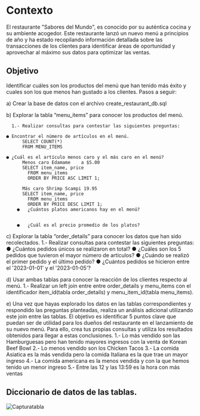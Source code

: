 # Contexto
El restaurante "Sabores del Mundo", es conocido por su auténtica cocina y su ambiente acogedor.
Este restaurante lanzó un nuevo menú a principios de año y ha estado recopilando información detallada sobre las transacciones de los clientes para identificar áreas de oportunidad y aprovechar al máximo sus datos para optimizar las ventas.
## Objetivo

Identificar cuáles son los productos del menú que han tenido más éxito y cuales son los que menos han gustado a los clientes.
Pasos a seguir:

  a)	Crear la base de datos con el archivo create_restaurant_db.sql

  b)	Explorar la tabla “menu_items” para conocer los productos del menú.
  
      1.- Realizar consultas para contestar las siguientes preguntas:
      
	● Encontrar el número de artículos en el menú.
          SELECT COUNT(*)
          FROM MENU_ITEMS
        
	● ¿Cuál es el artículo menos caro y el más caro en el menú?
          Menos caro Edamame	a $5.00
          SELECT item_name, price
	        FROM menu_items 
	        ORDER BY PRICE ASC LIMIT 1;
          
          Más caro Shrimp Scampi 19.95
          SELECT item_name, price
	        FROM menu_items 
	        ORDER BY PRICE DESC LIMIT 1;
        ●	¿Cuántos platos americanos hay en el menú?

        
        ●	¿Cuál es el precio promedio de los platos?
  
  c) Explorar la tabla “order_details” para conocer los datos que han sido recolectados.
      1.- Realizar consultas para contestar las siguientes preguntas:
        ●	¿Cuántos pedidos únicos se realizaron en total?
        ●	¿Cuáles son los 5 pedidos que tuvieron el mayor número de artículos?
        ●	¿Cuándo se realizó el primer pedido y el último pedido?
        ●	¿Cuántos pedidos se hicieron entre el '2023-01-01' y el '2023-01-05'?
  
  d) Usar ambas tablas para conocer la reacción de los clientes respecto al menú.
      1.- Realizar un left join entre entre order_details y menu_items con el identificador item_id(tabla order_details) y menu_item_id(tabla menu_items).
  
  e) Una vez que hayas explorado los datos en las tablas correspondientes y respondido las preguntas planteadas, realiza un análisis adicional utilizando este join entre las tablas. El objetivo es identificar 5 puntos clave que puedan ser de utilidad para los dueños del restaurante en el lanzamiento de su nuevo menú. Para ello, crea tus propias consultas y utiliza los resultados obtenidos para llegar a estas             conclusiones.
      1.- Lo más vendido son las Hamburguesas pero han tenido mayores ingresos con la venta de Korean Beef Bowl
      2.- Lo menos vendido son los Chicken Tacos
      3.- La comida Asiatica es la más vendida pero la comida Italiana es la que trae un mayor ingreso
      4.- La comida americana es la menos vendida y con la que hemos tenido un menor ingreso
      5.- Entre las 12 y las 13:59 es la hora con más ventas
      
## Diccionario de datos de las tablas.

 ![Capturatabla](https://github.com/user-attachments/assets/7a40a7f0-a810-4d33-b02d-1d45830f45d7)


